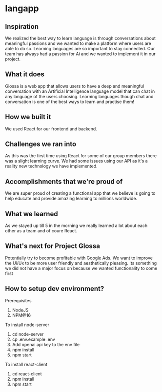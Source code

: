 # langapp


## Inspiration

We realized the best way to learn language is through conversations about meaningful passions and we wanted to make a platform where users are able to do so. Learning languages are so important to stay connected. Our team has always had a passion for Ai and we wanted to implement it in our project.

## What it does

Glossa is a web app that allows users to have a deep and meaningful conversation with an Artificial Intelligence language model that can chat in any language of the users choosing. Learning languages though chat and conversation is one of the best ways to learn and practise them!

## How we built it

We used React for our frontend and backend.

## Challenges we ran into

As this was the first time using React for some of our group members there was a slight learning curve. We had some issues using our API as it's a reality new technology we have implemented.

## Accomplishments that we're proud of

We are super proud of creating a functional app that we believe is going to help educate and provide amazing learning to millions worldwide.

## What we learned

As we stayed up till 5 in the morning we really learned a lot about each other as a team and of coure React.

## What's next for Project Glossa

Potentially try to become profitable with Google Ads. We want to improve the Ui/Ux to be more user friendly and aesthetically pleasing. Its something we did not have a major focus on because we wanted functionality to come first






## How to setup dev environment?

Prerequisites

1. NodeJS
2. NPM@16

To install node-server

1. cd node-server
2. cp .env.example .env
3. Add openai api key to the env file
4. npm install
5. npm start

To install react-client
1. cd react-client
2. npm install
3. npm start
